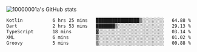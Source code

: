 ![10000001a's GitHub stats](https://github-readme-stats.vercel.app/api?username=10000001a&show_icons=true&theme=onedark&count_private=true)

<!-- [![Top Langs](https://github-readme-stats.vercel.app/api/top-langs/?username=10000001a&layout=compact&theme=onedark&langs_count=5)](https://github.com/anuraghazra/github-readme-stats) -->
<!--
**10000001a/10000001a** is a ✨ _special_ ✨ repository because its `README.md` (this file) appears on your GitHub profile.

Here are some ideas to get you started:

- 🔭 I’m currently working on ...
- 🌱 I’m currently learning ...
- 👯 I’m looking to collaborate on ...
- 🤔 I’m looking for help with ...
- 💬 Ask me about ...
- 📫 How to reach me: ...
- 😄 Pronouns: ...
- ⚡ Fun fact: ...
-->

<!--START_SECTION:waka-->

```txt
Kotlin           6 hrs 25 mins   ████████████████▒░░░░░░░░   64.88 %
Dart             2 hrs 53 mins   ███████▒░░░░░░░░░░░░░░░░░   29.13 %
TypeScript       18 mins         ▓░░░░░░░░░░░░░░░░░░░░░░░░   03.14 %
XML              6 mins          ▒░░░░░░░░░░░░░░░░░░░░░░░░   01.02 %
Groovy           5 mins          ▒░░░░░░░░░░░░░░░░░░░░░░░░   00.88 %
```

<!--END_SECTION:waka-->
